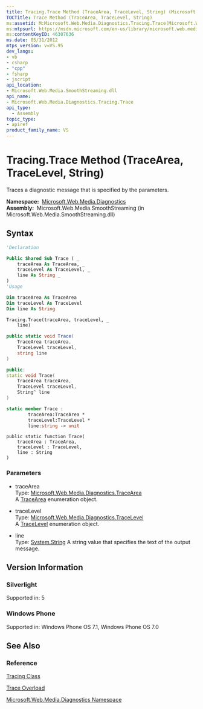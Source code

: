 ```yaml
---
title: Tracing.Trace Method (TraceArea, TraceLevel, String) (Microsoft.Web.Media.Diagnostics)
TOCTitle: Trace Method (TraceArea, TraceLevel, String)
ms:assetid: M:Microsoft.Web.Media.Diagnostics.Tracing.Trace(Microsoft.Web.Media.Diagnostics.TraceArea,Microsoft.Web.Media.Diagnostics.TraceLevel,System.String)
ms:mtpsurl: https://msdn.microsoft.com/en-us/library/microsoft.web.media.diagnostics.tracing.trace(v=VS.95)
ms:contentKeyID: 46307636
ms.date: 05/31/2012
mtps_version: v=VS.95
dev_langs:
- vb
- csharp
- "cpp"
- fsharp
- jscript
api_location:
- Microsoft.Web.Media.SmoothStreaming.dll
api_name:
- Microsoft.Web.Media.Diagnostics.Tracing.Trace
api_type:
  - Assembly
topic_type:
- apiref
product_family_name: VS
---
```


# Tracing.Trace Method (TraceArea, TraceLevel, String)

Traces a diagnostic message that is specified by the parameters.

**Namespace:**  [Microsoft.Web.Media.Diagnostics](microsoft-web-media-diagnostics-namespace_1.md)  
**Assembly:**  Microsoft.Web.Media.SmoothStreaming (in Microsoft.Web.Media.SmoothStreaming.dll)

## Syntax

```vb
'Declaration

Public Shared Sub Trace ( _
    traceArea As TraceArea, _
    traceLevel As TraceLevel, _
    line As String _
)
'Usage

Dim traceArea As TraceArea
Dim traceLevel As TraceLevel
Dim line As String

Tracing.Trace(traceArea, traceLevel, _
    line)
```

```csharp
public static void Trace(
    TraceArea traceArea,
    TraceLevel traceLevel,
    string line
)
```

```cpp
public:
static void Trace(
    TraceArea traceArea, 
    TraceLevel traceLevel, 
    String^ line
)
```

``` fsharp
static member Trace : 
        traceArea:TraceArea * 
        traceLevel:TraceLevel * 
        line:string -> unit 
```

```jscript
public static function Trace(
    traceArea : TraceArea, 
    traceLevel : TraceLevel, 
    line : String
)
```

### Parameters

  - traceArea  
    Type: [Microsoft.Web.Media.Diagnostics.TraceArea](tracearea-enumeration-microsoft-web-media-diagnostics_1.md)  
    A [TraceArea](tracearea-enumeration-microsoft-web-media-diagnostics_1.md) enumeration object.

<!-- end list -->

  - traceLevel  
    Type: [Microsoft.Web.Media.Diagnostics.TraceLevel](tracelevel-enumeration-microsoft-web-media-diagnostics_1.md)  
    A [TraceLevel](tracelevel-enumeration-microsoft-web-media-diagnostics_1.md) enumeration object.

<!-- end list -->

  - line  
    Type: [System.String](https://msdn.microsoft.com/library/s1wwdcbf\(v=vs.95\))  
    A string value that specifies the text of the output message.

## Version Information

### Silverlight

Supported in: 5  

### Windows Phone

Supported in: Windows Phone OS 7.1, Windows Phone OS 7.0  

## See Also

### Reference

[Tracing Class](tracing-class-microsoft-web-media-diagnostics_1.md)

[Trace Overload](tracing-trace-method-microsoft-web-media-diagnostics_1.md)

[Microsoft.Web.Media.Diagnostics Namespace](microsoft-web-media-diagnostics-namespace_1.md)

